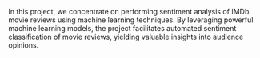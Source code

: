 In this project, we concentrate on performing sentiment analysis of IMDb movie reviews using machine learning techniques.
By leveraging powerful machine learning models, the project facilitates automated sentiment classification of movie reviews, yielding valuable insights into audience opinions.
